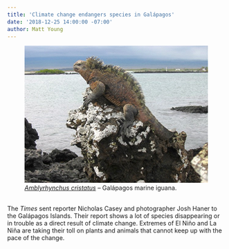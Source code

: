 ```yaml
---
title: 'Climate change endangers species in Galápagos'
date: '2018-12-25 14:00:00 -07:00'
author: Matt Young
---
```


<figure>
<img src="/uploads/2018/IMG_3708_Iguana_600.jpg" alt="Iguana"/>
<figcaption>
<a href="https://en.wikipedia.org/wiki/Marine_iguana"><i>Amblyrhynchus cristatus</i></a> &ndash; Galápagos marine iguana.
</figcaption>
</figure>

<br/>The <i>Times</i> sent reporter Nicholas Casey and photographer Josh Haner to the Galápagos Islands. Their report shows a lot of species disappearing or in trouble as a direct result of climate change. Extremes of El Niño and La Niña are taking their toll on plants and animals that cannot keep up with the pace of the change.
